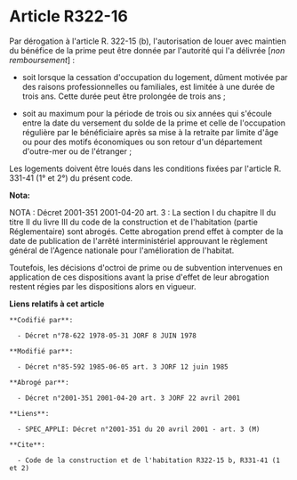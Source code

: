 # Article R322-16

Par dérogation à l'article R. 322-15 (b), l'autorisation de louer avec maintien du bénéfice de la prime peut être donnée par
l'autorité qui l'a délivrée [*non remboursement*] :

- soit lorsque la cessation d'occupation du logement, dûment motivée par des raisons professionnelles ou familiales, est
limitée à une durée de trois ans. Cette durée peut être prolongée de trois ans ;

- soit au maximum pour la période de trois ou six années qui s'écoule entre la date du versement du solde de la prime et
celle de l'occupation régulière par le bénéficiaire après sa mise à la retraite par limite d'âge ou pour des motifs
économiques ou son retour d'un département d'outre-mer ou de l'étranger ;

Les logements doivent être loués dans les conditions fixées par l'article R. 331-41 (1° et 2°) du présent code.

**Nota:**

NOTA : Décret 2001-351 2001-04-20 art. 3 : La section I du chapitre II du titre II du livre III du code de la construction et
de l'habitation (partie Réglementaire) sont abrogés. Cette abrogation prend effet à compter de la date de publication de
l'arrêté interministériel approuvant le règlement général de l'Agence nationale pour l'amélioration de l'habitat.

Toutefois, les décisions d'octroi de prime ou de subvention intervenues en application de ces dispositions avant la prise
d'effet de leur abrogation restent régies par les dispositions alors en vigueur.

**Liens relatifs à cet article**

	**Codifié par**:

	  - Décret n°78-622 1978-05-31 JORF 8 JUIN 1978

	**Modifié par**:

	  - Décret n°85-592 1985-06-05 art. 3 JORF 12 juin 1985

	**Abrogé par**:

	  - Décret n°2001-351 2001-04-20 art. 3 JORF 22 avril 2001

	**Liens**:

	  - SPEC_APPLI: Décret n°2001-351 du 20 avril 2001 - art. 3 (M)

	**Cite**:

	  - Code de la construction et de l'habitation R322-15 b, R331-41 (1 et 2)
